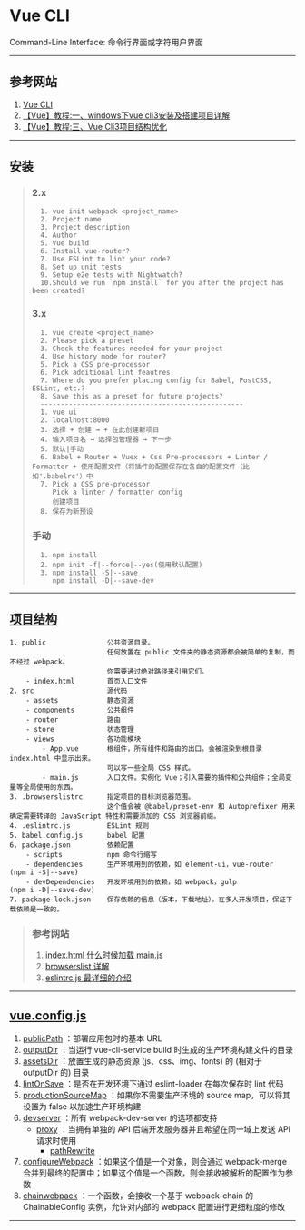 # Vue CLI
Command-Line Interface: 命令行界面或字符用户界面

---
## 参考网站
1. [Vue CLI](https://cli.vuejs.org/zh/guide/)
2. [【Vue】教程:一、windows下vue cli3安装及搭建项目详解](https://www.jianshu.com/p/da5719804018)
4. [【Vue】教程:三、Vue Cli3项目结构优化](https://www.jianshu.com/p/37cec256e9ed)
---
## 安装
>### 2.x
>```
>   1. vue init webpack <project_name>
>   2. Project name
>   3. Project description
>   4. Author
>   5. Vue build
>   6. Install vue-router?
>   7. Use ESLint to lint your code?
>   8. Set up unit tests
>   9. Setup e2e tests with Nightwatch?
>   10.Should we run `npm install` for you after the project has been created?
>```
>### 3.x
>```
>   1. vue create <project_name>
>   2. Please pick a preset
>   3. Check the features needed for your project
>   4. Use history mode for router?
>   5. Pick a CSS pre-processor
>   6. Pick additional lint feautres
>   7. Where do you prefer placing config for Babel, PostCSS, ESLint, etc.?
>   8. Save this as a preset for future projects?
>   --------------------------------------------------
>   1. vue ui
>   2. localhost:8000
>   3. 选择 + 创建 → + 在此创建新项目
>   4. 输入项目名 → 选择包管理器 → 下一步
>   5. 默认|手动
>   6. Babel + Router + Vuex + Css Pre-processors + Linter / Formatter + 使用配置文件（将插件的配置保存在各自的配置文件（比如'.babelrc'）中
>   7. Pick a CSS pre-processor
>      Pick a linter / formatter config
>      创建项目
>   8. 保存为新预设
>```
>### 手动
>```
>   1. npm install
>   2. npm init -f|--force|--yes(使用默认配置)
>   3. npm install -S|--save
>      npm install -D|--save-dev
>```
---
## [项目结构](https://www.jianshu.com/p/90c6a5384e54)
    1. public               公共资源目录。
                            任何放置在 public 文件夹的静态资源都会被简单的复制，而不经过 webpack。
                            你需要通过绝对路径来引用它们。
        - index.html        首页入口文件
    2. src                  源代码
        - assets            静态资源
        - components        公共组件
        - router            路由
        - store             状态管理
        - views             各功能模块
            - App.vue       根组件，所有组件和路由的出口。会被渲染到根目录 index.html 中显示出来。
                            可以写一些全局 CSS 样式。
            - main.js       入口文件。实例化 Vue；引入需要的插件和公共组件；全局变量等全局使用的东西。
    3. .browserslistrc      指定项目的目标浏览器范围。
                            这个值会被 @babel/preset-env 和 Autoprefixer 用来确定需要转译的 JavaScript 特性和需要添加的 CSS 浏览器前缀。
    4. .eslintrc.js         ESLint 规则
    5. babel.config.js      babel 配置
    6. package.json         依赖配置
        - scripts           npm 命令行缩写
        - dependencies      生产环境用到的依赖，如 element-ui，vue-router   (npm i -S|--save)
        - devDependencies   开发环境用到的依赖，如 webpack，gulp            (npm i -D|--save-dev)
    7. package-lock.json    保存依赖的信息（版本，下载地址）。在多人开发项目，保证下载依赖是一致的。
>### 参考网站
>1. [index.html 什么时候加载 main.js](https://blog.csdn.net/u013605060/article/details/109601098)
>2. [browserslist 详解](https://www.jianshu.com/p/d45a31c50711)
>3. [eslintrc.js 最详细的介绍](https://segmentfault.com/a/1190000017461203)
---
## [vue.config.js](https://cli.vuejs.org/zh/config/#vue-config-js)
1. [publicPath](https://cli.vuejs.org/zh/config/#publicpath) ：部署应用包时的基本 URL
2. [outputDir](https://cli.vuejs.org/zh/config/#outputdir) ：当运行 vue-cli-service build 时生成的生产环境构建文件的目录
3. [assetsDir](https://cli.vuejs.org/zh/config/#assetsdir) ：放置生成的静态资源 (js、css、img、fonts) 的 (相对于 outputDir 的) 目录
4. [lintOnSave](https://cli.vuejs.org/zh/config/#lintonsave) ：是否在开发环境下通过 eslint-loader 在每次保存时 lint 代码
5. [productionSourceMap](https://cli.vuejs.org/zh/config/#productionsourcemap) ：如果你不需要生产环境的 source map，可以将其设置为 false 以加速生产环境构建
6. [devserver](https://cli.vuejs.org/zh/config/#devserver) ：所有 webpack-dev-server 的选项都支持
    - [proxy](https://webpack.docschina.org/configuration/dev-server/#devserverproxy) ：当拥有单独的 API 后端开发服务器并且希望在同一域上发送 API 请求时使用
        - [pathRewrite](https://www.chensheng.group/2019/12/19/114-pathRewrite%E4%BB%80%E4%B9%88%E6%97%B6%E5%80%99%E4%BD%BF%E7%94%A8/)
7. [configureWebpack](https://cli.vuejs.org/zh/config/#configurewebpack) ：如果这个值是一个对象，则会通过 webpack-merge 合并到最终的配置中；如果这个值是一个函数，则会接收被解析的配置作为参数
8. [chainwebpack](https://cli.vuejs.org/zh/config/#chainwebpack) ：一个函数，会接收一个基于 webpack-chain 的 ChainableConfig 实例，允许对内部的 webpack 配置进行更细粒度的修改
---